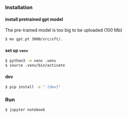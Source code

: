 ### Installation

#### install pretrained gpt model

The pre-trained model is too big to be uploaded (100 Mb) 

```sh
$ mv gpt.pt 3000/src/sft/.
```

#### set up `venv`

```sh
$ python3 -m venv .venv
$ source .venv/bin/activate
```

#### dev

```sh
$ pip install -e ".[dev]"
```

### Run

```sh
$ jupyter notebook
```
